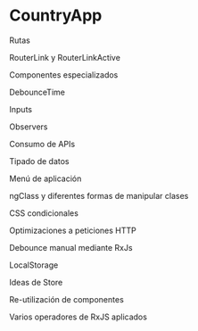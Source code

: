 # CountryApp

Rutas

RouterLink y RouterLinkActive

Componentes especializados

DebounceTime

Inputs

Observers

Consumo de APIs

Tipado de datos

Menú de aplicación

ngClass y diferentes formas de manipular clases

CSS condicionales

Optimizaciones a peticiones HTTP

Debounce manual mediante RxJs

LocalStorage

Ideas de Store

Re-utilización de componentes

Varios operadores de RxJS aplicados
